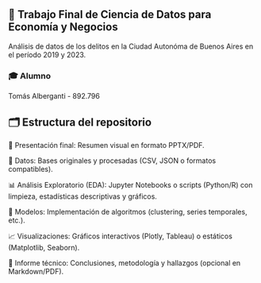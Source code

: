 ## 📌 Trabajo Final de Ciencia de Datos para Economía y Negocios
Análisis de datos de los delitos en la Ciudad Autonóma de Buenos Aires en el período 2019 y 2023.

### 🎓 Alumno
Tomás Alberganti - 892.796

## 🗂️ Estructura del repositorio

📄 Presentación final: Resumen visual en formato PPTX/PDF.

📂 Datos: Bases originales y procesadas (CSV, JSON o formatos compatibles).

📊 Análisis Exploratorio (EDA): Jupyter Notebooks o scripts (Python/R) con limpieza, estadísticas descriptivas y gráficos.

🤖 Modelos: Implementación de algoritmos (clustering, series temporales, etc.).

📈 Visualizaciones: Gráficos interactivos (Plotly, Tableau) o estáticos (Matplotlib, Seaborn).

📝 Informe técnico: Conclusiones, metodología y hallazgos (opcional en Markdown/PDF).
